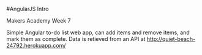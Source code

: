#AngularJS Intro

Makers Academy Week 7

Simple Angular to-do list web app, can add items and remove items, and mark them as complete. Data is retieved from an API at http://quiet-beach-24792.herokuapp.com/